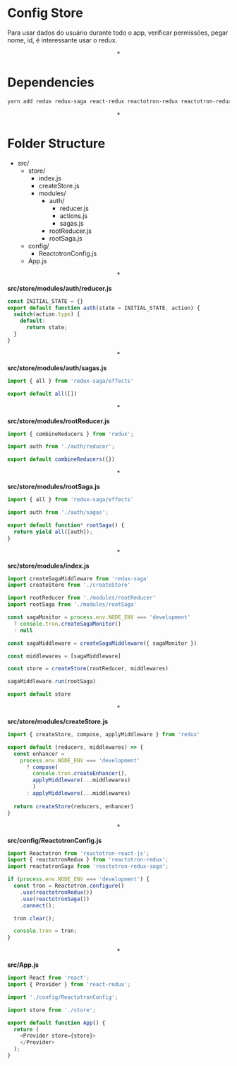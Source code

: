 # Config Store

Para usar dados do usuário durante todo o app, verificar permissões, pegar nome, id, é interessante usar o redux.

$$*$$

# Dependencies

```sh
yarn add redux redux-saga react-redux reactotron-redux reactotron-redux-saga immer
``` 

$$*$$

# Folder Structure
  - src/
    - store/
      - index.js
      - createStore.js
      - modules/
        - auth/
          - reducer.js
          - actions.js
          - sagas.js
        - rootReducer.js
        - rootSaga.js
    - config/
      - ReactotronConfig.js
    - App.js

$$*$$

**src/store/modules/auth/reducer.js**

```js
const INITIAL_STATE = {}
export default function auth(state = INITIAL_STATE, action) {
  switch(action.type) {
    default:
      return state;   
  }
}
```

$$*$$

**src/store/modules/auth/sagas.js**

```js
import { all } from 'redux-saga/effects'

export default all([])
```

$$*$$
 
**src/store/modules/rootReducer.js**

```js
import { combineReducers } from 'redux';

import auth from './auth/reducer';

export default combineReducers({})
```

$$*$$

**src/store/modules/rootSaga.js**

```js
import { all } from 'redux-saga/effects'

import auth from './auth/sagas';

export default function* rootSaga() {
  return yield all([auth]);
}
```

$$*$$

**src/store/modules/index.js**

```js
import createSagaMiddleware from 'redux-saga'
import createStore from './createStore'

import rootReducer from './modules/rootReducer'
import rootSaga from './modules/rootSaga'

const sagaMonitor = process.env.NODE_ENV === 'development'
  ? console.tron.createSagaMonitor() 
  : null

const sagaMiddleware = createSagaMiddleware({ sagaMonitor })

const middlewares = [sagaMiddleware]

const store = createStore(rootReducer, middlewares)

sagaMiddleware.run(rootSaga)

export default store
```

$$*$$

**src/store/modules/createStore.js**

```js
import { createStore, compose, applyMiddleware } from 'redux'

export default (reducers, middlewares) => {
  const enhancer = 
    process.env.NODE_ENV === 'development'
      ? compose(
        console.tron.createEnhancer(),
        applyMiddleware(...middlewares)
        )
      : applyMiddleware(...middlewares)
  
  return createStore(reducers, enhancer)
}
```

$$*$$

**src/config/ReactotronConfig.js**

```js
import Reactotron from 'reactotron-react-js';
import { reactotronRedux } from 'reactotron-redux';
import reactotronSaga from 'reactotron-redux-saga';

if (process.env.NODE_ENV === 'development') {
  const tron = Reactotron.configure()
    .use(reactotronRedux())
    .use(reactotronSaga())
    .connect();

  tron.clear();

  console.tron = tron;
}
```

$$*$$

**src/App.js**

```js
import React from 'react';
import { Provider } from 'react-redux';

import './config/ReactotronConfig';

import store from './store';

export default function App() {
  return (
    <Provider store={store}>
    </Provider>
  );
}
```